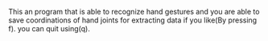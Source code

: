 This an program that is able to recognize hand gestures and you are able to save coordinations of hand joints for extracting data if you like(By pressing f).
you can quit using(q).
